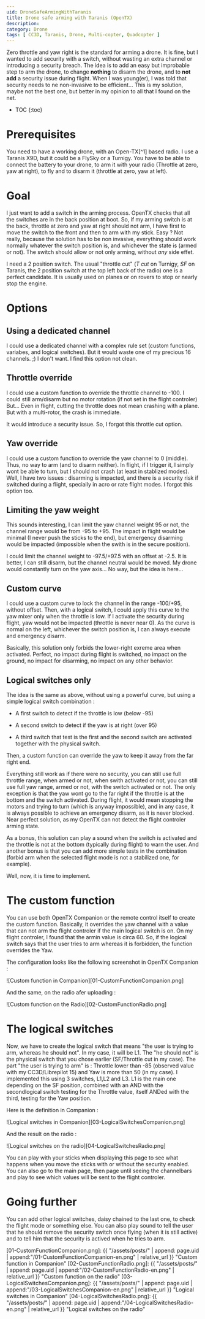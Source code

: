```yaml
---
uid: DroneSafeArmingWithTaranis
title: Drone safe arming with Taranis (OpenTX)
description:
category: Drone
tags: [ CC3D, Taranis, Drone, Multi-copter, Quadcopter ]
---
```


Zero throttle and yaw right is the standard for arming a drone. It is fine, but I wanted to add security with a switch, without wasting an extra channel or introducing a
security breach. The idea is to add an easy but improbable step to arm the drone, to change **nothing** to disarm the drone, and to **not add** a security issue during flight.
When I was young(er), I was told that security needs to ne non-invasive to be efficient... This is my solution, maybe not the best one, but better in my opinion to all that I
found on the net.

* TOC
{:toc}

# Prerequisites

You need to have a working drone, with an Open-TX[^1] based radio. I use a Taranis X9D, but it could be a FlySky or a Turnigy. You have to be able to connect the battery to
your drone, to arm it with your radio (Throttle at zero, yaw at right), to fly and to disarm it (throttle at zero, yaw at left).

# Goal

I just want to add a switch in the arming process. OpenTX checks that all the switches are in the back position at boot. So, if my arming switch is at the back, throttle at
zero and yaw at right should not arm, I have first to move the switch to the front and then to arm with my stick. Easy ? Not really, because the solution has to be non
invasive, everything should work normally whatever the switch position is, and whichever the state is (armed or not). The switch should allow or not only arming, without *any*
side effet.

I need a 2 position switch. The usual "throttle cut" (*T cut* on Turnigy, *SF* on Taranis, the 2 position switch at the top left back of the radio) one is a perfect candidate.
It is usually used on planes or on rovers to stop or nearly stop the engine.

# Options

## Using a dedicated channel

I could use a dedicated channel with a complex rule set (custom functions, variabes, and logical switches). But it would waste one of my precious 16 channels. ;) I don't want.
I find this option not clean.

## Throttle override

I could use a custom function to override the throttle channel to -100. I could still arm/disarm but no motor rotation (if not set in the flight controler) But...  Even in
flight, cutting the throttle does not mean crashing with a plane. But with a multi-rotor, the crash is immediate. 

It would introduce a security issue. So, I forgot this throttle cut option.

## Yaw override

I could use a custom function to override the yaw channel to 0 (middle). Thus, no way to arm (and to disarm neither). In flight, if I trigger it, I simply wont be able to
turn, but I should not crash (at least in stablized modes). Well, I have two issues : disarming is impacted, and there is a security risk if switched during a flight,
specially in acro or rate flight modes. I forgot this option too.

## Limiting the yaw weight

This sounds interesting, I can limit the yaw channel weight 95 or not, the channel range would be from -95 to +95. The impact in flight would be minimal (I never push the
sticks to the end), but emergency disarming would be impacted (impossible when the swith is in the secure position). 

I could limit the channel weight to -97.5/+97.5 with an offset at -2.5. It is better, I can still disarm, but the channel neutral would be moved. My drone would constantly
turn on the yaw axis... No way, but the idea is here...

## Custom curve

I could use a custom curve to lock the channel in the range -100/+95, without offset. Then, with a logical switch, I could apply this curve to the yaw mixer only when the
throttle is low. If I activate the security during flight, yaw would not be impacted (throttle is never near 0). As the curve is normal on the left, whichever the switch
position is, I can always execute and emergency disarm. 

Basically, this solution only forbids the lower-right exreme area when activated. Perfect, no impact during flight is switched, no impact on the ground, no impact for
disarming, no impact on any other behavior.

## Logical switches only

The idea is the same as above, without using a powerful curve, but using a simple logical switch combination :

* A first switch to detect if the throttle is low (below -95)

* A second switch to detect if the yaw is at right (over 95)

* A third switch that test is the first and the second switch are activated together with the physical switch.

Then, a custom function can override the yaw to keep it away from the far right end.

Everything still work as if there were no security, you can still use full throttle range, when armed or not, when swith activated or not, you can still use full yaw range,
armed or not, with the switch activated or not. The only exception is that the yaw wont go to the far right if the throttle is at the bottom and the switch activated. During
flight, it would mean stopping the motors and trying to turn (which is anyway impossible), and in any case, it is always possible to achieve an emergency disarm, as it is
never blocked. Near perfect solution, as my OpenTX can not detect the flight controler arming state.

As a bonus, this solution can play a sound when the switch is activated and the throttle is not at the bottom (typically during flight) to warn the user. And another bonus is
that you can add more simple tests in the combination (forbid arm when the selected flight mode is not a stabilized one, for example).

Well, now, it is time to implement.

# The custom function

You can use both OpenTX Companion or the remote control itself to create the custom function. Basically, it overrides the yaw channel with a value that can not arm the flight
controler if the main logical switch is on. On my flight controler, I found that the armin value is circa 60. So, if the logical switch says that the user tries to arm whereas
it is forbidden, the function overrides the Yaw.

The configuration looks like the following screenshot in OpenTX Companion :

![Custom function in Companion][01-CustomFunctionCompanion.png]

And the same, on the radio afer uploading :

![Custom function on the Radio][02-CustomFunctionRadio.png]

# The logical switches

Now, we have to create the logical switch that means "the user is trying to arm, whereas he should not". In my case, it will be L1. The "he should not" is the physical switch
that you chose earlier (SF/Throttle cut in my case). The part "the user is trying to arm" is : Throttle lower than -85 (observed value with my CC3D/Librepilot 15) and Yaw is
more than 50 (in my case). I implemented this using 3 switches, L1,L2 and L3. L1 is the main one depending on the SF position, combined with an AND with the secondlogical
switch testing for the Throttle value, itself ANDed with the third, testing for the Yaw position.

Here is the definition in Companion :

![Logical switches in Companion][03-LogicalSwitchesCompanion.png]

And the result on the radio :

![Logical switches on the radio][04-LogicalSwitchesRadio.png]

You can play with your sticks when displaying this page to see what happens when you move the sticks with or without the security enabled. You can also go to the main page,
then page until seeing the channelbars and play to see which values will be sent to the flight controler.

# Going further

You can add other logical switches, daisy chained to the last one, to check the flight mode or something else. You can also play sound to tell the user that he should remove
the security switch once flying (when it is still active) and to tell him that the security is actived when he tries to arm.

[01-CustomFunctionCompanion.png]: {{ "/assets/posts/" | append: page.uid | append:"/01-CustomFunctionCompanion-en.png" | relative_url }} "Custom function in Companion"
[02-CustomFunctionRadio.png]: {{ "/assets/posts/" | append: page.uid | append:"/02-CustomFunctionRadio-en.png" | relative_url }} "Custom function on the radio"
[03-LogicalSwitchesCompanion.png]: {{ "/assets/posts/" | append: page.uid | append:"/03-LogicalSwitchesCompanion-en.png" | relative_url }} "Logical switches in Companion"
[04-LogicalSwitchesRadio.png]: {{ "/assets/posts/" | append: page.uid | append:"/04-LogicalSwitchesRadio-en.png" | relative_url }} "Logical switches on the radio"

